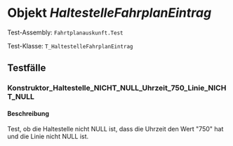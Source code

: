 # Objekt *HaltestelleFahrplanEintrag*

Test-Assembly: `Fahrtplanauskunft.Test`

Test-Klasse: `T_HaltestelleFahrplanEintrag`

## Testfälle

### Konstruktor_Haltestelle_NICHT_NULL_Uhrzeit_750_Linie_NICHT_NULL

#### Beschreibung

Test, ob die Haltestelle nicht NULL ist, dass die Uhrzeit den Wert "750" hat und die Linie nicht NULL ist.